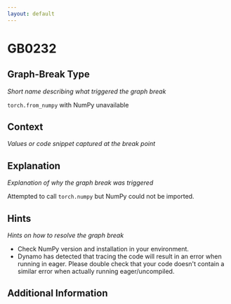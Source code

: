 ```yaml
---
layout: default
---
```

# GB0232

## Graph-Break Type
*Short name describing what triggered the graph break*

`torch.from_numpy` with NumPy unavailable

## Context
*Values or code snippet captured at the break point*



## Explanation
*Explanation of why the graph break was triggered*

Attempted to call `torch.numpy` but NumPy could not be imported.

## Hints
*Hints on how to resolve the graph break*

- Check NumPy version and installation in your environment.
- Dynamo has detected that tracing the code will result in an error when running in eager. Please double check that your code doesn't contain a similar error when actually running eager/uncompiled.


## Additional Information

<!-- ADDITIONAL INFORMATION START - Add custom information below this line -->

<!-- ADDITIONAL INFORMATION END -->

